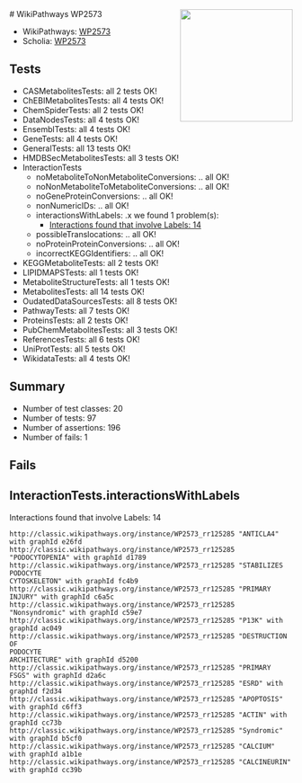 <img style="float: right; width: 200px" src="https://upload.wikimedia.org/wikipedia/commons/thumb/8/83/Wplogo_with_text_500.png/640px-Wplogo_with_text_500.png" />
# WikiPathways WP2573

* WikiPathways: [WP2573](https://wikipathways.org/pathways/WP2573)
* Scholia: [WP2573](https://scholia.toolforge.org/wikipathways/WP2573)
## Tests
* CASMetabolitesTests: all 2 tests OK!
* ChEBIMetabolitesTests: all 4 tests OK!
* ChemSpiderTests: all 2 tests OK!
* DataNodesTests: all 4 tests OK!
* EnsemblTests: all 4 tests OK!
* GeneTests: all 4 tests OK!
* GeneralTests: all 13 tests OK!
* HMDBSecMetabolitesTests: all 3 tests OK!
* InteractionTests
    * noMetaboliteToNonMetaboliteConversions: .. all OK!
    * noNonMetaboliteToMetaboliteConversions: .. all OK!
    * noGeneProteinConversions: .. all OK!
    * nonNumericIDs: .. all OK!
    * interactionsWithLabels: .x we found 1 problem(s):
        * [Interactions found that involve Labels: 14](#fe97a8bc)
    * possibleTranslocations: .. all OK!
    * noProteinProteinConversions: .. all OK!
    * incorrectKEGGIdentifiers: .. all OK!
* KEGGMetaboliteTests: all 2 tests OK!
* LIPIDMAPSTests: all 1 tests OK!
* MetaboliteStructureTests: all 1 tests OK!
* MetabolitesTests: all 14 tests OK!
* OudatedDataSourcesTests: all 8 tests OK!
* PathwayTests: all 7 tests OK!
* ProteinsTests: all 2 tests OK!
* PubChemMetabolitesTests: all 3 tests OK!
* ReferencesTests: all 6 tests OK!
* UniProtTests: all 5 tests OK!
* WikidataTests: all 4 tests OK!


## Summary

* Number of test classes: 20
* Number of tests: 97
* Number of assertions: 196
* Number of fails: 1

## Fails

<a name="fe97a8bc" />

## InteractionTests.interactionsWithLabels

Interactions found that involve Labels: 14
```
http://classic.wikipathways.org/instance/WP2573_rr125285 "ANTICLA4" with graphId e26fd
http://classic.wikipathways.org/instance/WP2573_rr125285 "PODOCYTOPENIA" with graphId d1789
http://classic.wikipathways.org/instance/WP2573_rr125285 "STABILIZES 
PODOCYTE
CYTOSKELETON" with graphId fc4b9
http://classic.wikipathways.org/instance/WP2573_rr125285 "PRIMARY 
INJURY" with graphId c6a5c
http://classic.wikipathways.org/instance/WP2573_rr125285 "Nonsyndromic" with graphId c59e7
http://classic.wikipathways.org/instance/WP2573_rr125285 "P13K" with graphId ac049
http://classic.wikipathways.org/instance/WP2573_rr125285 "DESTRUCTION OF
PODOCYTE
ARCHITECTURE" with graphId d5200
http://classic.wikipathways.org/instance/WP2573_rr125285 "PRIMARY 
FSGS" with graphId d2a6c
http://classic.wikipathways.org/instance/WP2573_rr125285 "ESRD" with graphId f2d34
http://classic.wikipathways.org/instance/WP2573_rr125285 "APOPTOSIS" with graphId c6ff3
http://classic.wikipathways.org/instance/WP2573_rr125285 "ACTIN" with graphId cc73b
http://classic.wikipathways.org/instance/WP2573_rr125285 "Syndromic" with graphId b5cf0
http://classic.wikipathways.org/instance/WP2573_rr125285 "CALCIUM" with graphId a1b1e
http://classic.wikipathways.org/instance/WP2573_rr125285 "CALCINEURIN" with graphId cc39b
```

